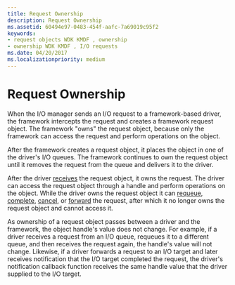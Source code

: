 ```yaml
---
title: Request Ownership
description: Request Ownership
ms.assetid: 60494e97-0483-454f-aafc-7a69019c95f2
keywords:
- request objects WDK KMDF , ownership
- ownership WDK KMDF , I/O requests
ms.date: 04/20/2017
ms.localizationpriority: medium
---
```


# Request Ownership


When the I/O manager sends an I/O request to a framework-based driver, the framework intercepts the request and creates a framework request object. The framework "owns" the request object, because only the framework can access the request and perform operations on the object.

After the framework creates a request object, it places the object in one of the driver's I/O queues. The framework continues to own the request object until it removes the request from the queue and delivers it to the driver.

After the driver [receives](receiving-i-o-requests.md) the request object, it owns the request. The driver can access the request object through a handle and perform operations on the object. While the driver owns the request object it can [requeue](requeuing-i-o-requests.md), [complete](completing-i-o-requests.md), [cancel](canceling-i-o-requests.md), or [forward](forwarding-i-o-requests.md) the request, after which it no longer owns the request object and cannot access it.

As ownership of a request object passes between a driver and the framework, the object handle's value does not change. For example, if a driver receives a request from an I/O queue, requeues it to a different queue, and then receives the request again, the handle's value will not change. Likewise, if a driver forwards a request to an I/O target and later receives notification that the I/O target completed the request, the driver's notification callback function receives the same handle value that the driver supplied to the I/O target.

 

 





